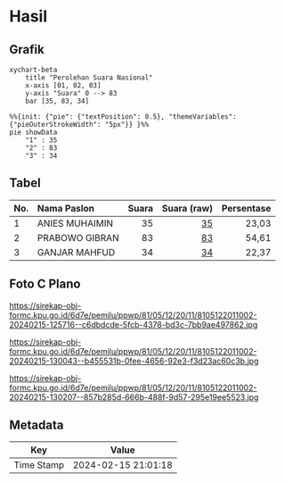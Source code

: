 # Hasil

## Grafik

```mermaid
xychart-beta
    title "Perolehan Suara Nasional"
    x-axis [01, 02, 03]
    y-axis "Suara" 0 --> 83
    bar [35, 83, 34]
```

```mermaid
%%{init: {"pie": {"textPosition": 0.5}, "themeVariables": {"pieOuterStrokeWidth": "5px"}} }%%
pie showData
    "1" : 35
    "2" : 83
    "3" : 34
```

## Tabel

| No. | Nama Paslon    | Suara | Suara (raw) | Persentase |
|:--- |:-------------- | -----:| -----------:| ----------:|
| 1   | ANIES MUHAIMIN | 35    | [35][p-1]   | 23,03      |
| 2   | PRABOWO GIBRAN | 83    | [83][p-2]   | 54,61      |
| 3   | GANJAR MAHFUD  | 34    | [34][p-3]   | 22,37      |


[p-1]: https://github.com/gigit-pemilu/pemilu-2024/blob/main/pilpres/hitung-suara/sub/81-maluku/sub/05-seram-bagian-timur/sub/12-bula-barat/sub/2011-jembatan-basah/sub/002-tps/sub/paslon-1.txt
[p-2]: https://github.com/gigit-pemilu/pemilu-2024/blob/main/pilpres/hitung-suara/sub/81-maluku/sub/05-seram-bagian-timur/sub/12-bula-barat/sub/2011-jembatan-basah/sub/002-tps/sub/paslon-2.txt
[p-3]: https://github.com/gigit-pemilu/pemilu-2024/blob/main/pilpres/hitung-suara/sub/81-maluku/sub/05-seram-bagian-timur/sub/12-bula-barat/sub/2011-jembatan-basah/sub/002-tps/sub/paslon-3.txt

## Foto C Plano

https://sirekap-obj-formc.kpu.go.id/6d7e/pemilu/ppwp/81/05/12/20/11/8105122011002-20240215-125716--c6dbdcde-5fcb-4378-bd3c-7bb9ae497862.jpg

https://sirekap-obj-formc.kpu.go.id/6d7e/pemilu/ppwp/81/05/12/20/11/8105122011002-20240215-130043--b455531b-0fee-4656-92e3-f3d23ac60c3b.jpg

https://sirekap-obj-formc.kpu.go.id/6d7e/pemilu/ppwp/81/05/12/20/11/8105122011002-20240215-130207--857b285d-666b-488f-9d57-295e19ee5523.jpg


## Metadata

| Key        | Value               |
| ---------- | ------------------- |
| Time Stamp | 2024-02-15 21:01:18 |



